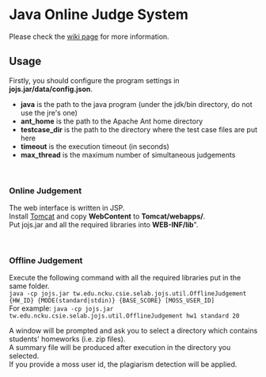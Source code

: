 # Java Online Judge System  

Please check the [wiki page](https://github.com/smilecatx3/Java-Online-Judge-System/wiki) for more information.

## Usage

Firstly, you should configure the program settings in **jojs.jar/data/config.json**.  
- **java** is the path to the java program (under the jdk/bin directory, do not use the jre's one)  
- **ant_home** is the path to the Apache Ant home directory  
- **testcase_dir** is the path to the directory where the test case files are put here  
- **timeout** is the execution timeout (in seconds)  
- **max_thread** is the maximum number of simultaneous judgements  

<br/>
  
### Online Judgement

The web interface is written in JSP.  
Install [Tomcat](http://tomcat.apache.org/) and copy **WebContent** to **Tomcat/webapps/**.  
Put jojs.jar and all the required libraries into **WEB-INF/lib**".

<br/>

### Offline Judgement

Execute the following command with all the required libraries put in the same folder.  
```java -cp jojs.jar tw.edu.ncku.csie.selab.jojs.util.OfflineJudgement {HW_ID} {MODE(standard|stdin)} {BASE_SCORE} [MOSS_USER_ID]```  
For example: ```java -cp jojs.jar tw.edu.ncku.csie.selab.jojs.util.OfflineJudgement hw1 standard 20```  

A window will be prompted and ask you to select a directory which contains students' homeworks (i.e. zip files).  
A summary file will be produced after execution in the directory you selected.  
If you provide a moss user id, the plagiarism detection will be applied.